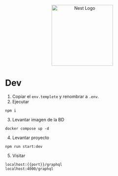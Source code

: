 <p align="center">
  <a href="http://nestjs.com/" target="blank"><img src="https://nestjs.com/img/logo-small.svg" width="200" alt="Nest Logo" /></a>
</p>

# Dev

1. Copiar el ```env.templete``` y renombrar a ```.env```.
2. Ejecutar
```
npm i
```
3. Levantar imagen de la BD
```
docker compose up -d
```
4. Levantar proyecto
```
npm run start:dev
```
5. Visitar
```
localhost:{{port}}/graphql
localhost:4000/graphql
```